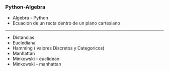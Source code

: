 ### Python-Algebra ###
-  Algebra - Python 
-  Ecuacion de un recta dentro de un plano cartesiano
***
- Distancias
- Euclediana
- Hamming ( valores Discretos y Categoricos)
- Manhattan 
- Minkowski - euclidean
- Minkowski - manhattan
